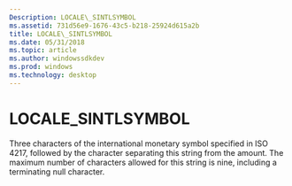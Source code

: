 ```yaml
---
Description: LOCALE\_SINTLSYMBOL
ms.assetid: 731d56e9-1676-43c5-b218-25924d615a2b
title: LOCALE\_SINTLSYMBOL
ms.date: 05/31/2018
ms.topic: article
ms.author: windowssdkdev
ms.prod: windows
ms.technology: desktop
---
```


# LOCALE\_SINTLSYMBOL

Three characters of the international monetary symbol specified in ISO 4217, followed by the character separating this string from the amount. The maximum number of characters allowed for this string is nine, including a terminating null character.

 

 



